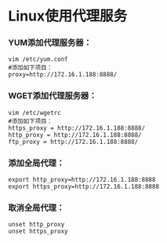 # Linux使用代理服务

### YUM添加代理服务器：

```shell
vim /etc/yum.conf
#添加如下项目：　　
proxy=http://172.16.1.188:8888/
```
### WGET添加代理服务器：

```shell
vim /etc/wgetrc
#添加如下项目：
https_proxy = http://172.16.1.188:8888/
http_proxy = http://172.16.1.188:8888/
ftp_proxy = http://172.16.1.188:8888/
```
### 添加全局代理：

```shell
export http_proxy=http://172.16.1.188:8888
export https_proxy=http://172.16.1.188:8888
```
### 取消全局代理：

```shell
unset http_proxy
unset https_proxy
```
